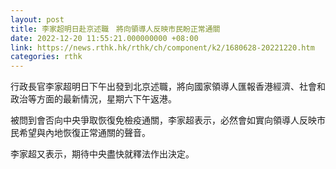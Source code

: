 ```yaml
---
layout: post
title: 李家超明日赴京述職　將向領導人反映市民盼正常通關
date: 2022-12-20 11:55:21.000000000 +08:00
link: https://news.rthk.hk/rthk/ch/component/k2/1680628-20221220.htm
categories: rthk
---
```


行政長官李家超明日下午出發到北京述職，將向國家領導人匯報香港經濟、社會和政治等方面的最新情況，星期六下午返港。

被問到會否向中央爭取恢復免檢疫通關，李家超表示，必然會如實向領導人反映市民希望與內地恢復正常通關的聲音。

李家超又表示，期待中央盡快就釋法作出決定。
